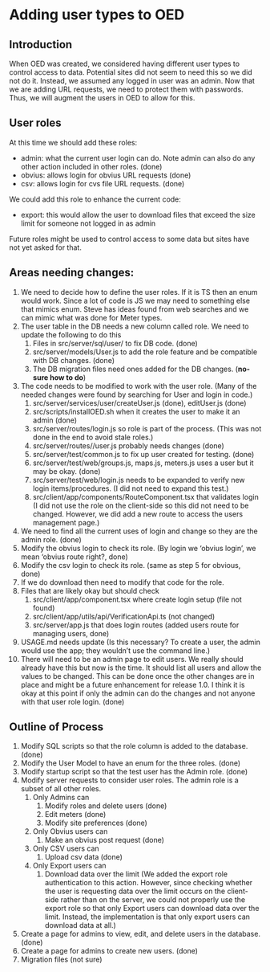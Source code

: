 # Adding user types to OED

## Introduction

When OED was created, we considered having different user types to control access to data. Potential sites did not seem to need this so we did not do it. Instead, we assumed any logged in user was an admin. Now that we are adding URL requests, we need to protect them with passwords. Thus, we will augment the users in OED to allow for this.

## User roles

At this time we should add these roles:

- admin: what the current user login can do. Note admin can also do any other action included in other roles. (done)
- obvius: allows login for obvius URL requests (done)
- csv: allows login for cvs file URL requests. (done)

We could add this role to enhance the current code:

- export: this would allow the user to download files that exceed the size limit for someone not logged in as admin

Future roles might be used to control access to some data but sites have not yet asked for that.

## Areas needing changes:

1. We need to decide how to define the user roles. If it is TS then an enum would work. Since a lot of code is JS we may need to something else that mimics enum. Steve has ideas found from web searches and we can mimic what was done for Meter types.
2. The user table in the DB needs a new column called role. We need to update the following to do this
    1. Files in src/server/sql/user/ to fix DB code. (done)
    2. src/server/models/User.js to add the role feature and be compatible with DB changes. (done)
    3. The DB migration files need ones added for the DB changes. (**no-sure how to do**)
3. The code needs to be modified to work with the user role. (Many of the needed changes were found by searching for User and login in code.)
    1. src/server/services/user/createUser.js (done), editUser.js (done)
    2. src/scripts/installOED.sh when it creates the user to make it an admin (done)
    3. src/server/routes/login.js so role is part of the process. (This was not done in the end to avoid stale roles.)
    4. src/server/routes//user.js probably needs changes (done)
    5. src/server/test/common.js to fix up user created for testing. (done)
    6. src/server/test/web/groups.js, maps.js, meters.js uses a user but it may be okay. (done)
    7. src/server/test/web/login.js needs to be expanded to verify new login items/procedures. (I did not need to expand this test.)
    8. src/client/app/components/RouteComponent.tsx that validates login (I did not use the role on the client-side so this did not need to be changed. However, we did add a new route to access the users management page.)
4. We need to find all the current uses of login and change so they are the admin role. (done)
5. Modify the obvius login to check its role. (By login we ‘obvius login’, we mean ‘obvius route right?, done)
6. Modify the csv login to check its role. (same as step 5 for obvious, done)
7. If we do download then need to modify that code for the role.
8. Files that are likely okay but should check
    1. src/client/app/component.tsx where create login setup (file not found)
    2. src/client/app/utils/api/VerificationApi.ts (not changed)
    3. src/server/app.js that does login routes (added users route for managing users, done)
9. USAGE.md needs update (Is this necessary? To create a user, the admin would use the app; they wouldn’t use the command line.)
10. There will need to be an admin page to edit users. We really should already have this but now is the time. It should list all users and allow the values to be changed. This can be done once the other changes are in place and might be a future enhancement for release 1.0. I think it is okay at this point if only the admin can do the changes and not anyone with that user role login. (done)

## Outline of Process

1. Modify SQL scripts so that the role column is added to the database. (done)
2. Modify the User Model to have an enum for the three roles. (done)
3. Modify startup script so that the test user has the Admin role. (done)
4. Modify server requests to consider user roles. The admin role is a subset of all other roles.
    1. Only Admins can
        1. Modify roles and delete users (done)
        2. Edit meters (done)
        3. Modify site preferences (done)
    2. Only Obvius users can
        1. Make an obvius post request (done)
    3. Only CSV users can
        1. Upload csv data (done)
    4. Only Export users can
        1. Download data over the limit (We added the export role authentication to this action. However, since checking whether the user is requesting data over the limit occurs on the client-side rather than on the server, we could not properly use the export role so that only Export users can download data over the limit. Instead, the implementation is that only export users can download data at all.)
5. Create a page for admins to view, edit, and delete users in the database. (done)
6. Create a page for admins to create new users. (done)
7. Migration files (not sure)

